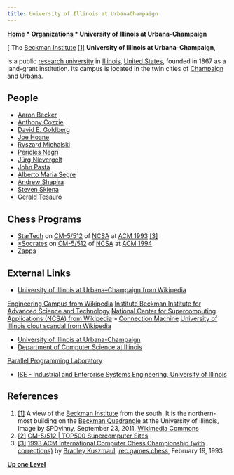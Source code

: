 ```yaml
---
title: University of Illinois at UrbanaChampaign
---
```

**[Home](Home "Home") \* [Organizations](Organizations "Organizations") \* University of Illinois at Urbana-Champaign**



[ The [Beckman Institute](https://en.wikipedia.org/wiki/Beckman_Institute_for_Advanced_Science_and_Technology) <a id="cite-note-1" href="#cite-ref-1">[1]</a>
**University of Illinois at Urbana–Champaign**,  

is a public [research university](https://en.wikipedia.org/wiki/Research_university) in [Illinois](https://en.wikipedia.org/wiki/Illinois), [United States](https://en.wikipedia.org/wiki/United_States), founded in 1867 as a land-grant institution. Its campus is located in the twin cities of [Champaign](https://en.wikipedia.org/wiki/Champaign,_Illinois) and [Urbana](https://en.wikipedia.org/wiki/Urbana,_Illinois). 



## People


* [Aaron Becker](Aaron_Becker "Aaron Becker")
* [Anthony Cozzie](Anthony_Cozzie "Anthony Cozzie")
* [David E. Goldberg](David_E._Goldberg "David E. Goldberg")
* [Joe Hoane](Joe_Hoane "Joe Hoane")
* [Ryszard Michalski](Ryszard_Michalski "Ryszard Michalski")
* [Pericles Negri](index.php?title=Pericles_Negri&action=edit&redlink=1 "Pericles Negri (page does not exist)")
* [Jürg Nievergelt](J%C3%BCrg_Nievergelt "Jürg Nievergelt")
* [John Pasta](John_Pasta "John Pasta")
* [Alberto Maria Segre](Alberto_Maria_Segre "Alberto Maria Segre")
* [Andrew Shapira](Andrew_Shapira "Andrew Shapira")
* [Steven Skiena](Steven_Skiena "Steven Skiena")
* [Gerald Tesauro](Gerald_Tesauro "Gerald Tesauro")


## Chess Programs


* [StarTech](StarTech "StarTech") on [CM-5/512](Connection_Machine "Connection Machine") of [NCSA](#ncsa) at [ACM 1993](ACM_1993 "ACM 1993") <a id="cite-note-3" href="#cite-ref-3">[3]</a>
* [\*Socrates](Star_Socrates "Star Socrates") on [CM-5/512](Connection_Machine "Connection Machine") of [NCSA](#ncsa) at [ACM 1994](ACM_1994 "ACM 1994")
* [Zappa](Zappa "Zappa")


## External Links


* [University of Illinois at Urbana–Champaign from Wikipedia](https://en.wikipedia.org/wiki/University_of_Illinois_at_Urbana%E2%80%93Champaign)


 [Engineering Campus from Wikipedia](https://en.wikipedia.org/wiki/Engineering_Campus_(University_of_Illinois_at_Urbana-Champaign))
 [Institute Beckman Institute for Advanced Science and Technology](https://en.wikipedia.org/wiki/Beckman_Institute_for_Advanced_Science_and_Technology)
 [National Center for Supercomputing Applications (NCSA) from Wikipedia](https://en.wikipedia.org/wiki/National_Center_for_Supercomputing_Applications) » [Connection Machine](Connection_Machine "Connection Machine")
 [University of Illinois clout scandal from Wikipedia](https://en.wikipedia.org/wiki/University_of_Illinois_clout_scandal)
* [University of Illinois at Urbana-Champaign](https://illinois.edu/)
* [Department of Computer Science at Illinois](https://cs.illinois.edu/)


 [Parallel Programming Laboratory](http://charm.cs.uiuc.edu/index)
* [ISE - Industrial and Enterprise Systems Engineering, University of Illinois](https://ise.illinois.edu/)


## References


1. <a id="cite-ref-1" href="#cite-note-1">[1]</a> A view of the [Beckman Institute](https://en.wikipedia.org/wiki/Beckman_Institute_for_Advanced_Science_and_Technology) from the south. It is the northern-most building on the [Beckman Quadrangle](https://en.wikipedia.org/wiki/Engineering_Campus_(University_of_Illinois_at_Urbana-Champaign)#Beckman_Quadrangle) at the University of Illinois, Image by SPDvinny, September 23, 2011, [Wikimedia Commons](https://en.wikipedia.org/wiki/Wikimedia_Commons)
2. <a id="cite-ref-2" href="#cite-note-2">[2]</a> [CM-5/512 | TOP500 Supercomputer Sites](https://www.top500.org/system/167057)
3. <a id="cite-ref-3" href="#cite-note-3">[3]</a> [1993 ACM International Computer Chess Championship (with corrections)](https://groups.google.com/d/msg/rec.games.chess/RWmbgKk_3kE/nwNmBpTq98MJ) by [Bradley Kuszmaul](Bradley_Kuszmaul "Bradley Kuszmaul"), [rec.games.chess](Computer_Chess_Forums "Computer Chess Forums"), February 19, 1993

**[Up one Level](Organizations "Organizations")**







 
